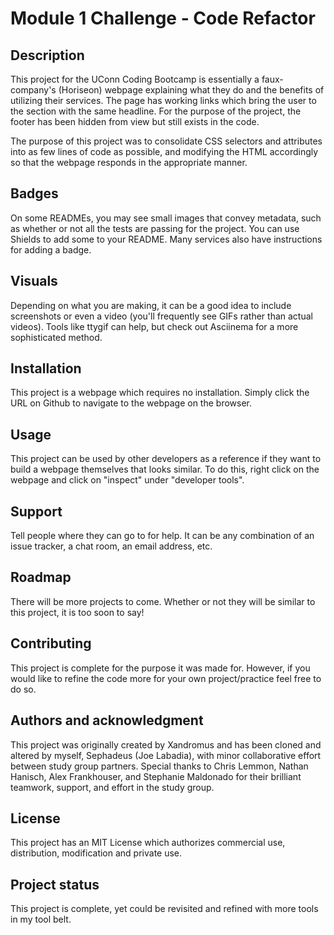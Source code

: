 # Module 1 Challenge - Code Refactor

## Description
This project for the UConn Coding Bootcamp is essentially a faux-company's (Horiseon) webpage explaining what they do and the benefits of utilizing their services. The page has working links which bring the user to the section with the same headline. For the purpose of the project, the footer has been hidden from view but still exists in the code. 

The purpose of this project was to consolidate CSS selectors and attributes into as few lines of code as possible, and modifying the HTML accordingly so that the webpage responds in the appropriate manner.

## Badges
On some READMEs, you may see small images that convey metadata, such as whether or not all the tests are passing for the project. You can use Shields to add some to your README. Many services also have instructions for adding a badge.

## Visuals
Depending on what you are making, it can be a good idea to include screenshots or even a video (you'll frequently see GIFs rather than actual videos). Tools like ttygif can help, but check out Asciinema for a more sophisticated method.

## Installation
This project is a webpage which requires no installation. Simply click the URL on Github to navigate to the webpage on the browser.

## Usage
This project can be used by other developers as a reference if they want to build a webpage themselves that looks similar. To do this, right click on the webpage and click on "inspect" under "developer tools".

## Support
Tell people where they can go to for help. It can be any combination of an issue tracker, a chat room, an email address, etc.

## Roadmap
There will be more projects to come. Whether or not they will be similar to this project, it is too soon to say!

## Contributing
 This project is complete for the purpose it was made for. However, if you would like to refine the code more for your own project/practice feel free to do so.

## Authors and acknowledgment
This project was originally created by Xandromus and has been cloned and altered by myself, Sephadeus (Joe Labadia), with minor collaborative effort between study group partners. Special thanks to Chris Lemmon, Nathan Hanisch, Alex Frankhouser, and Stephanie Maldonado for their brilliant teamwork, support, and effort in the study group.

## License
This project has an MIT License which authorizes commercial use, distribution, modification and private use.

## Project status
This project is complete, yet could be revisited and refined with more tools in my tool belt.
